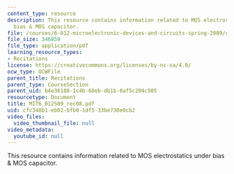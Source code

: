 ```yaml
---
content_type: resource
description: This resource contains information related to MOS electrostatics under
  bias & MOS capacitor.
file: /courses/6-012-microelectronic-devices-and-circuits-spring-2009/cfc348b1eb02bfb01df533be730e0cb2_MIT6_012S09_rec08.pdf
file_size: 346859
file_type: application/pdf
learning_resource_types:
- Recitations
license: https://creativecommons.org/licenses/by-nc-sa/4.0/
ocw_type: OCWFile
parent_title: Recitations
parent_type: CourseSection
parent_uid: b4e36188-1c4b-60eb-db1b-0af5c204c505
resourcetype: Document
title: MIT6_012S09_rec08.pdf
uid: cfc348b1-eb02-bfb0-1df5-33be730e0cb2
video_files:
  video_thumbnail_file: null
video_metadata:
  youtube_id: null
---
```

This resource contains information related to MOS electrostatics under bias & MOS capacitor.